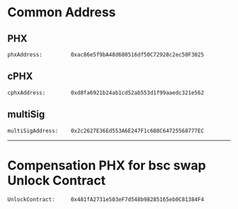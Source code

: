 # Common Address

## PHX
	phxAddress:         0xac86e5f9bA48d680516df50C72928c2ec50F3025

## cPHX
	cphxAddress:        0xd8fa6921b24ab1cd52ab553d1f99aaedc321e562

## multiSig
    multiSigAddress:    0x2c2627E36Ed553A6E247F1c608C64725568777EC	

___
# Compensation PHX for bsc swap Unlock Contract
	UnlockContract:		0x481fA2731e503eF7d548b98285165eb0C81384F4	